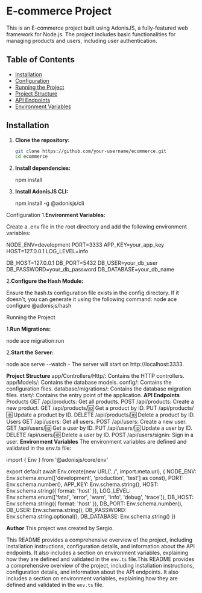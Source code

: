 # E-commerce Project

This is an E-commerce project built using AdonisJS, a fully-featured web framework for Node.js. The project includes basic functionalities for managing products and users, including user authentication.

## Table of Contents

- [Installation](#installation)
- [Configuration](#configuration)
- [Running the Project](#running-the-project)
- [Project Structure](#project-structure)
- [API Endpoints](#api-endpoints)
- [Environment Variables](#environment-variables)

## Installation

1. **Clone the repository:**

   ```sh
   git clone https://github.com/your-username/ecommerce.git
   cd ecommerce

1. **Install dependencies:**

    npm install
   
3. **Install AdonisJS CLI:**

    npm install -g @adonisjs/cli
   
Configuration
1.**Environment Variables:**

Create a .env file in the root directory and add the following environment variables:

NODE_ENV=development
PORT=3333
APP_KEY=your_app_key
HOST=127.0.0.1
LOG_LEVEL=info

DB_HOST=127.0.0.1
DB_PORT=5432
DB_USER=your_db_user
DB_PASSWORD=your_db_password
DB_DATABASE=your_db_name

2.**Configure the Hash Module:**

Ensure the hash.ts configuration file exists in the config directory. If it doesn't, you can generate it using the following command: node ace configure @adonisjs/hash

Running the Project

1.**Run Migrations:**

node ace migration:run

2.**Start the Server:**

node ace serve --watch - The server will start on http://localhost:3333.

**Project Structure**
app/Controllers/Http/: Contains the HTTP controllers.
app/Models/: Contains the database models.
config/: Contains the configuration files.
database/migrations/: Contains the database migration files.
start/: Contains the entry point of the application.
**API Endpoints**
Products
GET /api/products: Get all products.
POST /api/products: Create a new product.
GET /api/products/:id: Get a product by ID.
PUT /api/products/:id: Update a product by ID.
DELETE /api/products/:id: Delete a product by ID.
Users
GET /api/users: Get all users.
POST /api/users: Create a new user.
GET /api/users/:id: Get a user by ID.
PUT /api/users/:id: Update a user by ID.
DELETE /api/users/:id: Delete a user by ID.
POST /api/users/signin: Sign in a user.
**Environment Variables**
The environment variables are defined and validated in the env.ts file:

import { Env } from '@adonisjs/core/env'

export default await Env.create(new URL('../', import.meta.url), {
  NODE_ENV: Env.schema.enum(['development', 'production', 'test'] as const),
  PORT: Env.schema.number(),
  APP_KEY: Env.schema.string(),
  HOST: Env.schema.string({ format: 'host' }),
  LOG_LEVEL: Env.schema.enum(['fatal', 'error', 'warn', 'info', 'debug', 'trace']),
  DB_HOST: Env.schema.string({ format: 'host' }),
  DB_PORT: Env.schema.number(),
  DB_USER: Env.schema.string(),
  DB_PASSWORD: Env.schema.string.optional(),
  DB_DATABASE: Env.schema.string()
})


**Author**
This project was created by Sergio.


This README provides a comprehensive overview of the project, including installation instructions, configuration details, and information about the API endpoints. It also includes a section on environment variables, explaining how they are defined and validated in the `env.ts` file.This README provides a comprehensive overview of the project, including installation instructions, configuration details, and information about the API endpoints. It also includes a section on environment variables, explaining how they are defined and validated in the `env.ts` file.

